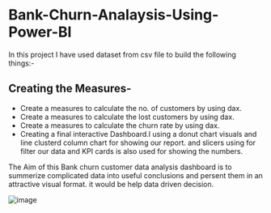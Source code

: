 # Bank-Churn-Analaysis-Using-Power-BI
In this project I have used dataset from csv file to build the following things:-
## Creating the Measures-
* Create a measures to calculate the no. of customers by using dax.
* Create a measures to calculate the lost customers by using dax.
* Create a measures to calculate the churn rate by using dax.
* Creating a final interactive Dashboard.I using a donut chart visuals and line clusterd column chart for showing our report.
and slicers using for filter our data and KPI cards is also used for showing the numbers. 

The Aim of this Bank churn customer data analysis dashboard is to summerize complicated data into useful conclusions and persent them in an attractive visual format. it would be help data driven decision. 

![image](https://github.com/laxmivish/Bank-Churn-Analaysis-Using-Power-BI/assets/129850080/2524fae5-d6fe-4437-9e30-be4a7b332217)

